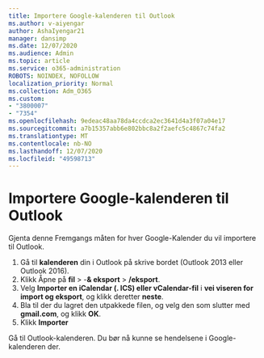 ```yaml
---
title: Importere Google-kalenderen til Outlook
ms.author: v-aiyengar
author: AshaIyengar21
manager: dansimp
ms.date: 12/07/2020
ms.audience: Admin
ms.topic: article
ms.service: o365-administration
ROBOTS: NOINDEX, NOFOLLOW
localization_priority: Normal
ms.collection: Adm_O365
ms.custom:
- "3800007"
- "7354"
ms.openlocfilehash: 9edeac48aa78da4ccdca2ec3641d4a3f07a04e17
ms.sourcegitcommit: a7b15357abb6e802bbc8a2f2aefc5c4867c74fa2
ms.translationtype: MT
ms.contentlocale: nb-NO
ms.lasthandoff: 12/07/2020
ms.locfileid: "49598713"
---
```

# <a name="import-your-google-calendar-to-outlook"></a>Importere Google-kalenderen til Outlook

Gjenta denne Fremgangs måten for hver Google-Kalender du vil importere til Outlook.

1. Gå til **kalenderen** din i Outlook på skrive bordet (Outlook 2013 eller Outlook 2016).
1. Klikk Åpne på **fil**  >  -**& eksport**  >  **/eksport**.
1. Velg **Importer en iCalendar (. ICS) eller vCalendar-fil** i **vei viseren for import og eksport**, og klikk deretter **neste**.
1. Bla til der du lagret den utpakkede filen, og velg den som slutter med **gmail.com**, og klikk **OK**.
1. Klikk **Importer**

Gå til Outlook-kalenderen. Du bør nå kunne se hendelsene i Google-kalenderen der.
